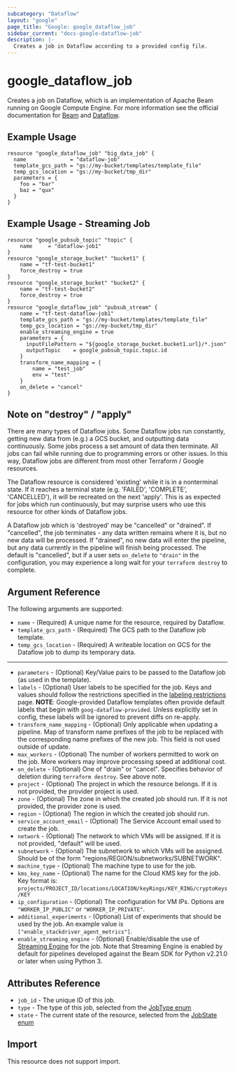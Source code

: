 ```yaml
---
subcategory: "Dataflow"
layout: "google"
page_title: "Google: google_dataflow_job"
sidebar_current: "docs-google-dataflow-job"
description: |-
  Creates a job in Dataflow according to a provided config file.
---
```


# google\_dataflow\_job

Creates a job on Dataflow, which is an implementation of Apache Beam running on Google Compute Engine. For more information see
the official documentation for
[Beam](https://beam.apache.org) and [Dataflow](https://cloud.google.com/dataflow/).

## Example Usage

```hcl
resource "google_dataflow_job" "big_data_job" {
  name              = "dataflow-job"
  template_gcs_path = "gs://my-bucket/templates/template_file"
  temp_gcs_location = "gs://my-bucket/tmp_dir"
  parameters = {
    foo = "bar"
    baz = "qux"
  }
}
```
## Example Usage - Streaming Job
```hcl
resource "google_pubsub_topic" "topic" {
	name     = "dataflow-job1"
}
resource "google_storage_bucket" "bucket1" {
	name = "tf-test-bucket1"
	force_destroy = true
}
resource "google_storage_bucket" "bucket2" {
	name = "tf-test-bucket2"
	force_destroy = true
}
resource "google_dataflow_job" "pubsub_stream" {
	name = "tf-test-dataflow-job1"
	template_gcs_path = "gs://my-bucket/templates/template_file"
	temp_gcs_location = "gs://my-bucket/tmp_dir"
	enable_streaming_engine = true
	parameters = {
	  inputFilePattern = "${google_storage_bucket.bucket1.url}/*.json"
	  outputTopic    = google_pubsub_topic.topic.id
	}
	transform_name_mapping = {
		name = "test_job"
		env = "test"
	}
	on_delete = "cancel"
}
```

## Note on "destroy" / "apply"
There are many types of Dataflow jobs.  Some Dataflow jobs run constantly, getting new data from (e.g.) a GCS bucket, and outputting data continuously.  Some jobs process a set amount of data then terminate.  All jobs can fail while running due to programming errors or other issues.  In this way, Dataflow jobs are different from most other Terraform / Google resources.

The Dataflow resource is considered 'existing' while it is in a nonterminal state.  If it reaches a terminal state (e.g. 'FAILED', 'COMPLETE', 'CANCELLED'), it will be recreated on the next 'apply'.  This is as expected for jobs which run continuously, but may surprise users who use this resource for other kinds of Dataflow jobs.

A Dataflow job which is 'destroyed' may be "cancelled" or "drained".  If "cancelled", the job terminates - any data written remains where it is, but no new data will be processed.  If "drained", no new data will enter the pipeline, but any data currently in the pipeline will finish being processed.  The default is "cancelled", but if a user sets `on_delete` to `"drain"` in the configuration, you may experience a long wait for your `terraform destroy` to complete.

## Argument Reference

The following arguments are supported:

* `name` - (Required) A unique name for the resource, required by Dataflow.
* `template_gcs_path` - (Required) The GCS path to the Dataflow job template.
* `temp_gcs_location` - (Required) A writeable location on GCS for the Dataflow job to dump its temporary data.

- - -

* `parameters` - (Optional) Key/Value pairs to be passed to the Dataflow job (as used in the template).
* `labels` - (Optional) User labels to be specified for the job. Keys and values should follow the restrictions
   specified in the [labeling restrictions](https://cloud.google.com/compute/docs/labeling-resources#restrictions) page.
   **NOTE**: Google-provided Dataflow templates often provide default labels that begin with `goog-dataflow-provided`.
   Unless explicitly set in config, these labels will be ignored to prevent diffs on re-apply. 
* `transform_name_mapping` - (Optional) Only applicable when updating a pipeline. Map of transform name prefixes of the job to be replaced with the corresponding name prefixes of the new job. This field is not used outside of update.   
* `max_workers` - (Optional) The number of workers permitted to work on the job.  More workers may improve processing speed at additional cost.
* `on_delete` - (Optional) One of "drain" or "cancel".  Specifies behavior of deletion during `terraform destroy`.  See above note.
* `project` - (Optional) The project in which the resource belongs. If it is not provided, the provider project is used.
* `zone` - (Optional) The zone in which the created job should run. If it is not provided, the provider zone is used.
* `region` - (Optional) The region in which the created job should run.
* `service_account_email` - (Optional) The Service Account email used to create the job.
* `network` - (Optional) The network to which VMs will be assigned. If it is not provided, "default" will be used.
* `subnetwork` - (Optional) The subnetwork to which VMs will be assigned. Should be of the form "regions/REGION/subnetworks/SUBNETWORK".
* `machine_type` - (Optional) The machine type to use for the job.
* `kms_key_name` - (Optional) The name for the Cloud KMS key for the job. Key format is: `projects/PROJECT_ID/locations/LOCATION/keyRings/KEY_RING/cryptoKeys/KEY`
* `ip_configuration` - (Optional) The configuration for VM IPs.  Options are `"WORKER_IP_PUBLIC"` or `"WORKER_IP_PRIVATE"`.
* `additional_experiments` - (Optional) List of experiments that should be used by the job. An example value is `["enable_stackdriver_agent_metrics"]`.
* `enable_streaming_engine` - (Optional) Enable/disable the use of [Streaming Engine](https://cloud.google.com/dataflow/docs/guides/deploying-a-pipeline#streaming-engine) for the job. Note that Streaming Engine is enabled by default for pipelines developed against the Beam SDK for Python v2.21.0 or later when using Python 3.

## Attributes Reference

* `job_id` - The unique ID of this job.
* `type` - The type of this job, selected from the [JobType enum](https://cloud.google.com/dataflow/docs/reference/rest/v1b3/projects.jobs#Job.JobType)
* `state` - The current state of the resource, selected from the [JobState enum](https://cloud.google.com/dataflow/docs/reference/rest/v1b3/projects.jobs#Job.JobState)

## Import

This resource does not support import.
